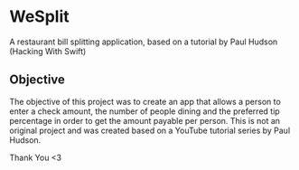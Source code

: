 # WeSplit

A restaurant bill splitting application, based on a tutorial by Paul Hudson (Hacking With Swift)

## Objective
The objective of this project was to create an app that allows a person to enter a check amount, the number of people dining and the preferred tip percentage in order to get the amount payable per person. This is not an original project and was created based on a YouTube tutorial series by Paul Hudson.

Thank You <3

